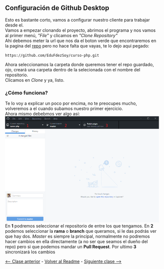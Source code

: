 ## Configuración de Github Desktop

Esto es bastante corto, vamos a configurar nuestro cliente para trabajar desde el.  
Vamos a empezar clonando el proyecto, abrimos el programa y nos vamos al primer menú, *"File"* y clicamos en *"Clone Repository"*  
Ahi debemos meter la url que nos da el boton verde que encontraremos en la pagina del [repo](https://github.com/EduFdezSoy/curso-php) pero no hace falta que vayas, te lo dejo aqui pegado:

```
https://github.com/EduFdezSoy/curso-php.git
```

Ahora seleccionamos la carpeta donde queremos tener el repo guardado, ojo, creará una carpeta dentro de la selecionada con el nombre del repositorio.  
Clicamos en *Clone* y ya, listo.  

### ¿Cómo funciona?
Te lo voy a explicar un poco por encima, no te preocupes mucho, volveremos a el cuando subamos nuestro primer ejercicio.  
Ahora mismo debebmos ver algo así:  
![Github Desktop Image](https://raw.githubusercontent.com/EduFdezSoy/curso-php/master/imagenes/github-desktop.png)  
En **1** podremos seleccionar el repositorio de entre los que tengamos. En **2** podemos seleccionar la **rama** o **branch** que queramos, si le das podrás ver que hay dos. *Master* es siempre la principal, normalmente no podremos hacer cambios en ella directamente (a no ser que seamos el dueño del repo) pero si que podemos mandar un **Pull Request**. Por ultimo **3** sincronizará los cambios
  
[<-- Clase anterior](https://github.com/EduFdezSoy/curso-php/blob/master/instalacion-ide.md#instalaci%C3%B3n-de-ide--git) - [Volver al Readme](https://github.com/EduFdezSoy/curso-php/blob/master/README.md#curso-php) - [Siguiente clase -->](https://github.com/EduFdezSoy/curso-php/blob/master/configuracion-ide.md)  